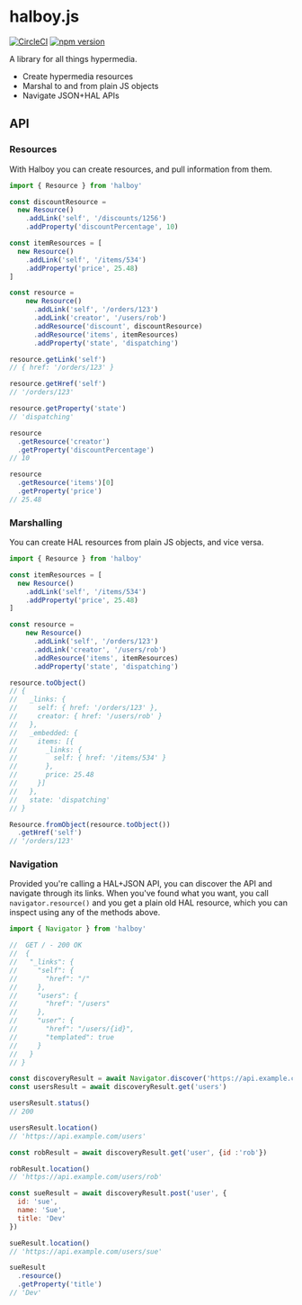 # halboy.js

[![CircleCI](https://circleci.com/gh/jimmythompson/halboy.js/tree/master.svg?style=shield)](https://circleci.com/gh/jimmythompson/halboy.js/tree/master) [![npm version](https://badge.fury.io/js/halboy.svg)](https://badge.fury.io/js/halboy)

A library for all things hypermedia.

* Create hypermedia resources
* Marshal to and from plain JS objects
* Navigate JSON+HAL APIs

## API

### Resources

With Halboy you can create resources, and pull information from them.

```js
import { Resource } from 'halboy'

const discountResource =
  new Resource()
    .addLink('self', '/discounts/1256')
    .addProperty('discountPercentage', 10)

const itemResources = [
  new Resource()
    .addLink('self', '/items/534')
    .addProperty('price', 25.48)
]

const resource =
    new Resource()
      .addLink('self', '/orders/123')
      .addLink('creator', '/users/rob')
      .addResource('discount', discountResource)
      .addResource('items', itemResources)
      .addProperty('state', 'dispatching')

resource.getLink('self')
// { href: '/orders/123' }

resource.getHref('self')
// '/orders/123'

resource.getProperty('state')
// 'dispatching'

resource
  .getResource('creator')
  .getProperty('discountPercentage')
// 10

resource
  .getResource('items')[0]
  .getProperty('price')
// 25.48
```

### Marshalling

You can create HAL resources from plain JS objects, and vice versa.

```js
import { Resource } from 'halboy'

const itemResources = [
  new Resource()
    .addLink('self', '/items/534')
    .addProperty('price', 25.48)
]

const resource =
    new Resource()
      .addLink('self', '/orders/123')
      .addLink('creator', '/users/rob')
      .addResource('items', itemResources)
      .addProperty('state', 'dispatching')

resource.toObject()
// {
//   _links: {
//     self: { href: '/orders/123' },
//     creator: { href: '/users/rob' }
//   },
//   _embedded: {
//     items: [{
//       _links: {
//         self: { href: '/items/534' }
//       },
//       price: 25.48
//     }]
//   },
//   state: 'dispatching'
// }

Resource.fromObject(resource.toObject())
  .getHref('self')
// '/orders/123'
```

### Navigation

Provided you're calling a HAL+JSON API, you can discover the API and navigate
through its links. When you've found what you want, you call
`navigator.resource()` and you get a plain old HAL resource, which you can inspect
using any of the methods above.

```js
import { Navigator } from 'halboy'

//  GET / - 200 OK
//  {
//   "_links": {
//     "self": {
//       "href": "/"
//     },
//     "users": {
//       "href": "/users"
//     },
//     "user": {
//       "href": "/users/{id}",
//       "templated": true
//     }
//   }
// }

const discoveryResult = await Navigator.discover('https://api.example.com/')
const usersResult = await discoveryResult.get('users')

usersResult.status()
// 200

usersResult.location()
// 'https://api.example.com/users'

const robResult = await discoveryResult.get('user', {id :'rob'})

robResult.location()
// 'https://api.example.com/users/rob'

const sueResult = await discoveryResult.post('user', {
  id: 'sue',
  name: 'Sue',
  title: 'Dev'
})

sueResult.location()
// 'https://api.example.com/users/sue'

sueResult
  .resource()
  .getProperty('title')
// 'Dev'
```
